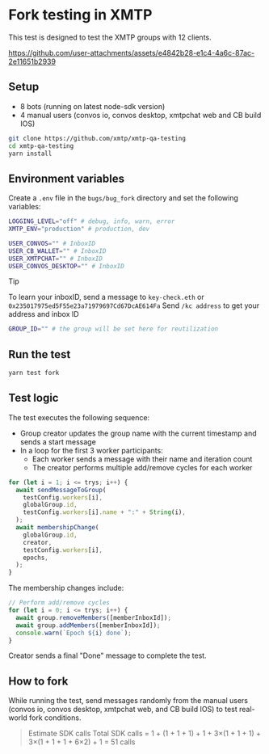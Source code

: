 # Fork testing in XMTP

This test is designed to test the XMTP groups with 12 clients.

https://github.com/user-attachments/assets/e4842b28-e1c4-4a6c-87ac-2e11651b2939

## Setup

- 8 bots (running on latest node-sdk version)
- 4 manual users (convos io, convos desktop, xmtpchat web and CB build IOS)

```bash
git clone https://github.com/xmtp/xmtp-qa-testing
cd xmtp-qa-testing
yarn install
```

## Environment variables

Create a `.env` file in the `bugs/bug_fork` directory and set the following variables:

```bash
LOGGING_LEVEL="off" # debug, info, warn, error
XMTP_ENV="production" # production, dev

USER_CONVOS="" # InboxID
USER_CB_WALLET="" # InboxID
USER_XMTPCHAT="" # InboxID
USER_CONVOS_DESKTOP="" # InboxID
```

> [!TIP]
> To learn your inboxID, send a message to `key-check.eth` or `0x235017975ed5F55e23a71979697Cd67DcAE614Fa`
> Send `/kc address` to get your address and inbox ID

```bash
GROUP_ID="" # the group will be set here for reutilization
```

## Run the test

```bash
yarn test fork
```

## Test logic

The test executes the following sequence:

- Group creator updates the group name with the current timestamp and sends a start message
- In a loop for the first 3 worker participants:
  - Each worker sends a message with their name and iteration count
  - The creator performs multiple add/remove cycles for each worker

```typescript
for (let i = 1; i <= trys; i++) {
  await sendMessageToGroup(
    testConfig.workers[i],
    globalGroup.id,
    testConfig.workers[i].name + ":" + String(i),
  );
  await membershipChange(
    globalGroup.id,
    creator,
    testConfig.workers[i],
    epochs,
  );
}
```

The membership changes include:

```typescript
// Perform add/remove cycles
for (let i = 0; i <= trys; i++) {
  await group.removeMembers([memberInboxId]);
  await group.addMembers([memberInboxId]);
  console.warn(`Epoch ${i} done`);
}
```

Creator sends a final "Done" message to complete the test.

## How to fork

While running the test, send messages randomly from the manual users (convos io, convos desktop, xmtpchat web, and CB build IOS) to test real-world fork conditions.

> Estimate SDK calls
> Total SDK calls = 1 + (1 + 1 + 1) + 1 + 3×(1 + 1 + 1) + 3×(1 + 1 + 1 + 6×2) + 1 = 51 calls
